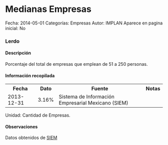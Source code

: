 Medianas Empresas
=====

Fecha: 2014-05-01
Categorías: Empresas
Autor: IMPLAN
Aparece en pagina inicial: No

### Lerdo

#### Descripción

Porcentaje del total de empresas que emplean de 51 a 250 personas.

#### Información recopilada

<table class="table table-hover table-bordered">
  <tr><th>Fecha</th><th>Dato</th><th>Fuente</th><th>Notas</th></tr>
  <tr><td>2013-12-31</td><td>3.16%</td><td>Sistema de Información Empresarial Mexicano (SIEM)</td><td></td></tr>
</table>

Unidad: Cantidad de Empresas.

#### Observaciones

Datos obtenidos de [SIEM](http://www.siem.gob.mx/siem/estadisticas/EstadoTamanoPublico.asp?p=1)
